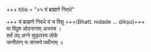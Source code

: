 +++
title = "०५ यं ब्राह्मणे निदधे"

+++
यं ब्राह्मणे निदधे यं च विक्षु +++(Bhatt. nidade … dikṣu)+++  
या विप्रुष ओदनानाम् अजस्य ।  
सर्वं तद् अग्ने सुकृतस्य लोके  
जानीतान् नः संगमने पथीनाम् ॥